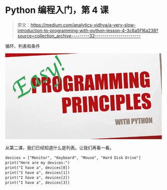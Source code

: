# Python 编程入门，第 4 课

> 原文：<https://medium.com/analytics-vidhya/a-very-slow-introduction-to-programming-with-python-lesson-4-3c6a5f16a238?source=collection_archive---------32----------------------->

循环、列表和条件

![](img/e672015658056b0116c694cf41631d46.png)

从第二课，我们已经知道什么是列表。让我们再看一看。

```
devices = ["Monitor", "Keyboard", "Mouse", "Hard Disk Drive"]
print("Here are my devices:")
print("I have a", devices[0])
print("I have a", devices[1])
print("I have a", devices[2])
print("I have a", devices[3])
```